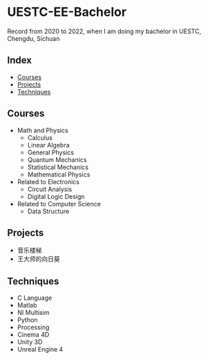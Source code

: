 # UESTC-EE-Bachelor
Record from 2020 to 2022, when I am doing my bachelor in UESTC, Chengdu, Sichuan
## Index
- [Courses](Courses)
- [Projects](Projects)
- [Techniques](Techniques)
## Courses
- Math and Physics
  - Calculus
  - Linear Algebra
  - General Physics
  - Quantum Mechanics
  - Statistical Mechanics
  - Mathematical Physics
- Related to Electronics
  - Circuit Analysis
  - Digital Logic Design
- Related to Computer Science
  - Data Structure
## Projects
- 音乐楼梯
- 王大师的向日葵
## Techniques
- C Language
- Matlab
- NI Multisim
- Python
- Processing
- Cinema 4D
- Unity 3D
- Unreal Engine 4
